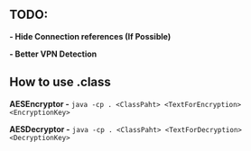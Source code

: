 ## TODO:

**- Hide Connection references (If Possible)**

**- Better VPN Detection**

## How to use .class

**AESEncryptor -** ```java -cp . <ClassPaht> <TextForEncryption> <EncryptionKey>```

**AESDecryptor -** ```java -cp . <ClassPaht> <TextForDecryption> <DecryptionKey>```
